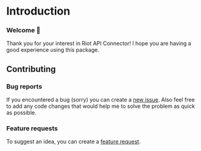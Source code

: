 # Introduction

### Welcome 👋

Thank you for your interest in Riot API Connector! I hope you are having a good experience using this package.

## Contributing

### Bug reports

If you encountered a bug (sorry) you can create a [new issue](https://github.com/anthonyrave/riot-api-connector/issues/new?assignees=anthonyrave&labels=&template=bug_report.md&title=%5BBUG%5D).
Also feel free to add any code changes that would help me to solve the problem as quick as possible.

### Feature requests

To suggest an idea, you can create a [feature request](https://github.com/anthonyrave/riot-api-connector/issues/new?assignees=anthonyrave&labels=&template=feature_request.md&title=).
